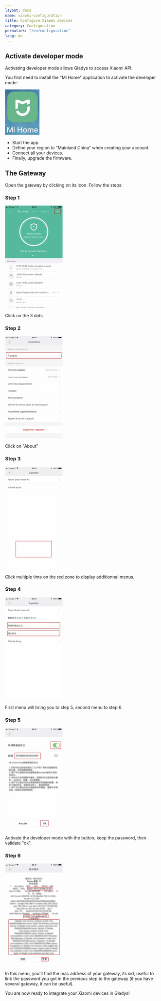 ```yaml
---
layout: docs
name: xiaomi-configuration
title: Configure Xiaomi devices
category: Configuration
permalink: "/en/configuration"
lang: en
---
```


## Activate developer mode

Activating developer mode allows Gladys to access Xiaomi API.

You first need to install the "Mi Home" application to activate the developer mode:

<img src="/assets/image/configuration/xiaomi/xiaomi-tuto-1.jpg" alt="Xiaomi icon" class="img-responsive" />

- Start the app
- Define your region to "Mainland China" when creating your account.
- Connect all your devices.
- Finally, upgrade the firmware.

## The Gateway

Open the gateway by clicking on its icon. Follow the steps:

### Step 1

<img src="/assets/image/configuration/xiaomi/xiaomi-tuto-2.jpg" alt="Xiaomi Tuto 2" class="img-responsive" />

Click on the 3 dots.

### Step 2

<img src="/assets/image/configuration/xiaomi/xiaomi-tuto-3.jpg" alt="Xiaomi icon" class="img-responsive" />

Click on "About"

### Step 3

<img src="/assets/image/configuration/xiaomi/xiaomi-tuto-4.jpg" alt="Xiaomi icon" class="img-responsive" />

Click multiple time on the red zone to display additionnal menus.

### Step 4

<img src="/assets/image/configuration/xiaomi/xiaomi-tuto-5.jpg" alt="Xiaomi icon" class="img-responsive" />

First menu will bring you to step 5, second menu to step 6.

### Step 5

<img src="/assets/image/configuration/xiaomi/xiaomi-tuto-6.jpg" alt="Xiaomi icon" class="img-responsive" />

Activate the developer mode with the button, keep the password, then validate "ok".

### Step 6

<img src="/assets/image/configuration/xiaomi/xiaomi-tuto-7.jpg" alt="Xiaomi icon" class="img-responsive" />

In this menu, you'll find the mac address of your gateway, its sid, useful to link the password you got in the previous step to the gateway (if you have several gateway, it can be useful).

You are now ready to integrate your Xiaomi devices in Gladys!
